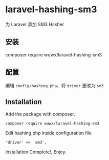 # laravel-hashing-sm3

为 Laravel 添加 SM3 Hasher

## 安装

composer require wuwx/laravel-hashing-sm3

## 配置

编辑 ```config/hashing.php```，将 ```driver``` 更改为 ```sm3```

## Installation
Add the package with composer.
```
composer require wuwx/laravel-hashing-sm3
```
Edit hashing.php inside configuration file
```
'driver' => 'sm3',
```
Installation Complete!, Enjoy.